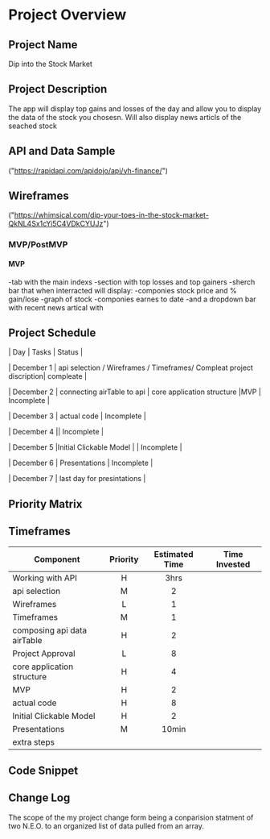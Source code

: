 # Project Overview

## Project Name

Dip into the Stock Market

## Project Description

The app will display top gains and losses of the day and allow you to display the data of the stock you chosesn. Will also display news articls of the seached stock

## API and Data Sample

("https://rapidapi.com/apidojo/api/yh-finance/")

## Wireframes

("https://whimsical.com/dip-your-toes-in-the-stock-market-QkNL4Sx1cYi5C4VDkCYUJz")

### MVP/PostMVP

#### MVP

-tab with the main indexs
-section with top losses and top gainers
-sherch bar that when interracted will display:
-componies stock price and % gain/lose
-graph of stock
-componies earnes to date
-and a dropdown bar with recent news artical with

## Project Schedule

| Day | Tasks | Status |

| December 1 | api selection / Wireframes / Timeframes/ Compleat project discription| compleate |

| December 2 | connecting airTable to api | core application structure |MVP | Incomplete |

| December 3 | actual code | Incomplete |

| December 4 || Incomplete |

| December 5 |Initial Clickable Model | | Incomplete |

| December 6 | Presentations | Incomplete |

| December 7 | last day for presintations |

## Priority Matrix

## Timeframes

| Component                   | Priority | Estimated Time | Time Invested |
| --------------------------- | :------: | :------------: | :-----------: |
| Working with API            |    H     |      3hrs      |               |
| api selection               |    M     |       2        |               |
| Wireframes                  |    L     |       1        |               |
| Timeframes                  |    M     |       1        |               |
| composing api data airTable |    H     |       2        |               |
| Project Approval            |    L     |       8        |               |
| core application structure  |    H     |       4        |               |
| MVP                         |    H     |       2        |               |
| actual code                 |    H     |       8        |               |
| Initial Clickable Model     |    H     |       2        |               |
| Presentations               |    M     |     10min      |               |
| extra steps                 |          |                |

## Code Snippet

## Change Log

The scope of the my project change form being a conparision statment of two N.E.O. to an organized list of data pulled from an array.
